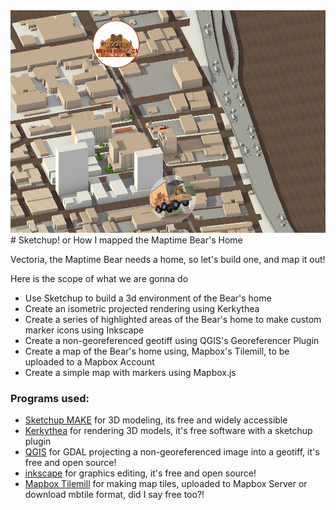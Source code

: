 <img src="https://raw.githubusercontent.com/cityhubla/SketchupToMapboxJS/master/images/cover.jpg" />
# Sketchup! or How I mapped the Maptime Bear's Home

Vectoria, the Maptime Bear needs a home, so let's build one, and map it out!

Here is the scope of what we are gonna do

 * Use Sketchup to build a 3d environment of the Bear's home
 * Create an isometric projected rendering using Kerkythea
 * Create a series of highlighted areas of the Bear's home to make custom marker icons using Inkscape
 * Create a non-georeferenced geotiff using QGIS's Georeferencer Plugin
 * Create a map of the Bear's home using, Mapbox's Tilemill, to be uploaded to a Mapbox Account
 * Create a simple map with markers using Mapbox.js





### Programs used:

 * [Sketchup MAKE](https://www.sketchup.com) for 3D modeling, its free and widely accessible
 * [Kerkythea](http://www.kerkythea.net/cms/index.php/downloads/software) for rendering 3D models, it's free software with a sketchup plugin
 * [QGIS](https://www.qgis.org/) for GDAL projecting a non-georeferenced image into a geotiff, it's free and open source!
 * [inkscape](https://inkscape.org/) for graphics editing, it's free and open source!
 * [Mapbox Tilemill](https://www.mapbox.com/tilemill/) for making map tiles, uploaded to Mapbox Server or download mbtile format, did I say free too?!
